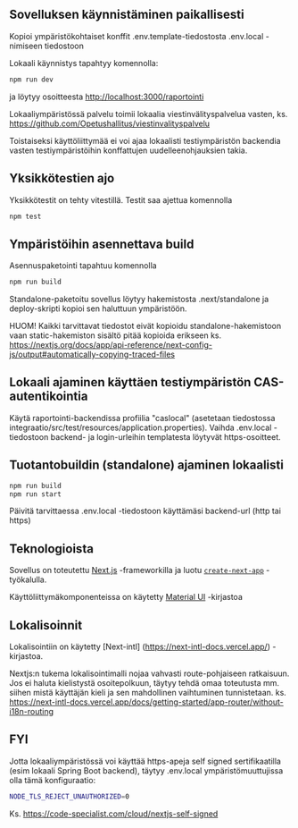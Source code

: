 ## Sovelluksen käynnistäminen paikallisesti

Kopioi ympäristökohtaiset konffit .env.template-tiedostosta .env.local -nimiseen tiedostoon

Lokaali käynnistys tapahtyy komennolla:

```bash
npm run dev
```

ja löytyy osoitteesta [http://localhost:3000/raportointi](http://localhost:3000/raportointi) 

Lokaaliympäristössä palvelu toimii lokaalia viestinvälityspalvelua vasten, ks.
https://github.com/Opetushallitus/viestinvalityspalvelu

Toistaiseksi käyttöliittymää ei voi ajaa lokaalisti testiympäristön backendia vasten testiympäristöihin konffattujen uudelleenohjauksien takia.

## Yksikkötestien ajo

Yksikkötestit on tehty vitestillä. Testit saa ajettua komennolla

```bash
npm test
```

## Ympäristöihin asennettava build

Asennuspaketointi tapahtuu komennolla

```bash
npm run build
```

Standalone-paketoitu sovellus löytyy hakemistosta .next/standalone ja deploy-skripti kopioi sen haluttuun ympäristöön.

HUOM! Kaikki tarvittavat tiedostot eivät kopioidu standalone-hakemistoon vaan static-hakemiston sisältö pitää kopioida erikseen ks. https://nextjs.org/docs/app/api-reference/next-config-js/output#automatically-copying-traced-files

## Lokaali ajaminen käyttäen testiympäristön CAS-autentikointia

Käytä raportointi-backendissa profiilia "caslocal" (asetetaan tiedostossa integraatio/src/test/resources/application.properties).
Vaihda .env.local -tiedostoon backend- ja login-urleihin templatesta löytyvät https-osoitteet.

## Tuotantobuildin (standalone) ajaminen lokaalisti 

```bash
npm run build
npm run start
```
Päivitä tarvittaessa .env.local -tiedostoon käyttämäsi backend-url (http tai https)

## Teknologioista

Sovellus on toteutettu [Next.js](https://nextjs.org/) -frameworkilla ja luotu [`create-next-app`](https://github.com/vercel/next.js/tree/canary/packages/create-next-app) -työkalulla.

Käyttöliittymäkomponenteissa on käytetty [Material UI](https://mui.com/material-ui/getting-started/) -kirjastoa

## Lokalisoinnit

Lokalisointiin on käytetty [Next-intl] (https://next-intl-docs.vercel.app/) -kirjastoa.

Nextjs:n tukema lokalisointimalli nojaa vahvasti route-pohjaiseen ratkaisuun. 
Jos ei haluta kielistystä osoitepolkuun, täytyy tehdä omaa toteutusta mm.
siihen mistä käyttäjän kieli ja sen mahdollinen vaihtuminen tunnistetaan. 
ks. https://next-intl-docs.vercel.app/docs/getting-started/app-router/without-i18n-routing

## FYI

Jotta lokaaliympäristössä voi käyttää https-apeja self signed sertifikaatilla (esim lokaali Spring Boot backend), täytyy .env.local ympäristömuuttujissa olla tämä konfiguraatio:

```bash
NODE_TLS_REJECT_UNAUTHORIZED=0
```

Ks. https://code-specialist.com/cloud/nextjs-self-signed